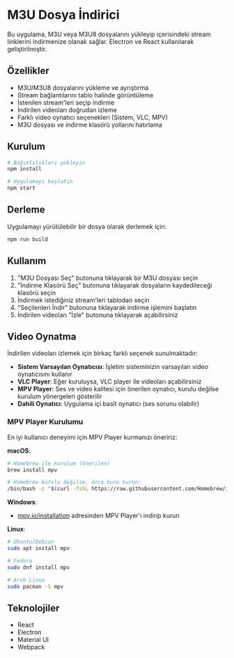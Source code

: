# M3U Dosya İndirici

Bu uygulama, M3U veya M3U8 dosyalarını yükleyip içerisindeki stream linklerini indirmenize olanak sağlar. Electron ve React kullanılarak geliştirilmiştir.

## Özellikler

- M3U/M3U8 dosyalarını yükleme ve ayrıştırma
- Stream bağlantılarını tablo halinde görüntüleme
- İstenilen stream'leri seçip indirme
- İndirilen videoları doğrudan izleme
- Farklı video oynatıcı seçenekleri (Sistem, VLC, MPV)
- M3U dosyası ve indirme klasörü yollarını hatırlama

## Kurulum

```bash
# Bağımlılıkları yükleyin
npm install

# Uygulamayı başlatın
npm start
```

## Derleme

Uygulamayı yürütülebilir bir dosya olarak derlemek için:

```bash
npm run build
```

## Kullanım

1. "M3U Dosyası Seç" butonuna tıklayarak bir M3U dosyası seçin
2. "İndirme Klasörü Seç" butonuna tıklayarak dosyaların kaydedileceği klasörü seçin
3. İndirmek istediğiniz stream'leri tablodan seçin
4. "Seçilenleri İndir" butonuna tıklayarak indirme işlemini başlatın
5. İndirilen videoları "İzle" butonuna tıklayarak açabilirsiniz

## Video Oynatma

İndirilen videoları izlemek için birkaç farklı seçenek sunulmaktadır:

- **Sistem Varsayılan Oynatıcısı**: İşletim sisteminizin varsayılan video oynatıcısını kullanır
- **VLC Player**: Eğer kuruluysa, VLC player ile videoları açabilirsiniz
- **MPV Player**: Ses ve video kalitesi için önerilen oynatıcı, kurulu değilse kurulum yönergeleri gösterilir
- **Dahili Oynatıcı**: Uygulama içi basit oynatıcı (ses sorunu olabilir)

### MPV Player Kurulumu

En iyi kullanıcı deneyimi için MPV Player kurmanızı öneririz:

**macOS**:

```bash
# Homebrew ile kurulum (önerilen)
brew install mpv

# Homebrew kurulu değilse, önce bunu kurun:
/bin/bash -c "$(curl -fsSL https://raw.githubusercontent.com/Homebrew/install/HEAD/install.sh)"
```

**Windows**:

- [mpv.io/installation](https://mpv.io/installation/) adresinden MPV Player'ı indirip kurun

**Linux**:

```bash
# Ubuntu/Debian
sudo apt install mpv

# Fedora
sudo dnf install mpv

# Arch Linux
sudo pacman -S mpv
```

## Teknolojiler

- React
- Electron
- Material UI
- Webpack
